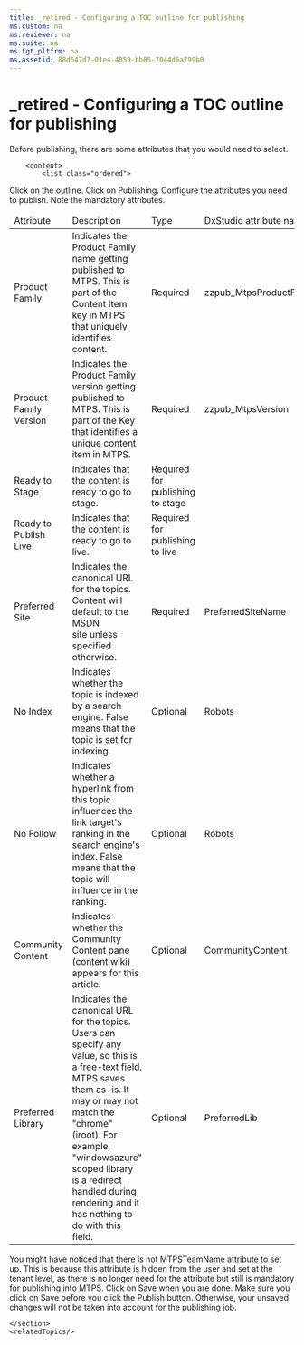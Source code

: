 ```yaml
---
title: _retired - Configuring a TOC outline for publishing
ms.custom: na
ms.reviewer: na
ms.suite: na
ms.tgt_pltfrm: na
ms.assetid: 88d647d7-01e4-4059-bb85-7044d6a799b0
---
```

# _retired - Configuring a TOC outline for publishing
<?xml version="1.0" encoding="UTF-8"?>
<developerConceptualDocument xmlns="http://ddue.schemas.microsoft.com/authoring/2003/5" xmlns:xsi="http://www.w3.org/2001/XMLSchema-instance" xsi:schemaLocation="http://ddue.schemas.microsoft.com/authoring/2003/5 http://dduestorage.blob.core.windows.net/ddueschema/developer.xsd">
    <introduction>
        <para>Before publishing, there are some attributes that you would need to select.</para>
    </introduction>
    <section>
        
        <content>
            <list class="ordered">
<listItem>
<para>Click on the outline.</para>
</listItem>
<listItem>
<para>Click on <ui>Publishing</ui>.</para>
</listItem><listItem><para>Configure the attributes you need to publish. Note the mandatory attributes.</para><table>
<thead>
<tr>
<TD><para>Attribute</para></TD>
<TD><para>Description</para></TD><TD><para>Type</para></TD><TD><para>DxStudio attribute name</para></TD>
</tr>
</thead>
<tbody>
<tr>
<TD><para>Product Family</para></TD>
<TD><para>Indicates the Product Family name getting published to MTPS. This is part of the Content Item key in MTPS that uniquely identifies content.</para></TD><TD><para>Required</para></TD><TD><para>zzpub_MtpsProductFamily</para></TD>
</tr>
<tr>
<TD><para>Product Family Version</para></TD>
<TD><para>Indicates the Product Family version getting published to MTPS. This is part of the Key that identifies a unique content item in MTPS.</para></TD><TD><para>Required</para></TD><TD><para>zzpub_MtpsVersion</para></TD>
</tr><tr><TD><para>Ready to Stage</para></TD><TD><para>Indicates that the content is ready to go to stage.</para></TD><TD><para>Required for publishing to stage</para></TD><TD><para><?xm-replace_text Type new maml:para here ?></para></TD></tr><tr><TD><para>Ready to Publish Live</para></TD><TD><para>Indicates that the content is ready to go to live.</para></TD><TD><para>Required for publishing to live</para></TD><TD><para><?xm-replace_text Type new maml:para here ?></para></TD></tr><tr><TD><para>Preferred Site</para></TD><TD><para>Indicates the canonical URL for the topics. Content will default to the MSDN site unless specified otherwise.</para></TD><TD><para>Required</para></TD><TD><para>PreferredSiteName</para></TD></tr><tr><TD><para>No Index</para></TD><TD><para>Indicates whether the topic is indexed by a search engine. False means that the topic is set for indexing.</para></TD><TD><para>Optional</para></TD><TD><para>Robots</para></TD></tr><tr><TD><para>No Follow</para></TD><TD><para>Indicates whether a hyperlink from this topic influences the link target's ranking in the search engine's index. False means that the topic will influence in the ranking.</para></TD><TD><para>Optional</para></TD><TD><para>Robots</para></TD></tr><tr><TD><para>Community Content</para></TD><TD><para>Indicates whether the Community Content pane (content wiki) appears for this article.</para></TD><TD><para>Optional</para></TD><TD><para>CommunityContent</para></TD></tr><tr><TD><para>Preferred Library</para></TD><TD><para>Indicates the canonical URL for the topics. Users can specify any value, so this is a free-text field. MTPS saves them as-is. It may or may not match the "chrome" (iroot).  For example, "windowsazure" scoped library  is a redirect handled during rendering and it has nothing to do with this field.</para></TD><TD><para>Optional</para></TD><TD><para>PreferredLib</para></TD></tr>
</tbody>
</table><alert class="note">
<para>You might have noticed that there is not <ui>MTPSTeamName</ui> attribute to set up. This is because this attribute is hidden from the user and set at the tenant level, as there is no longer need for the attribute but still is mandatory for publishing into MTPS.</para>
</alert></listItem><listItem><para>Click on <ui>Save</ui> when you are done.</para></listItem>
</list>
        <alert class="important">
<para>Make sure you click on <ui>Save</ui> before you click the <ui>Publish</ui> button. Otherwise, your unsaved changes will not be taken into account for the publishing job.</para>
</alert></content><content></content>
        
    </section>
    <relatedTopics/>
</developerConceptualDocument>
